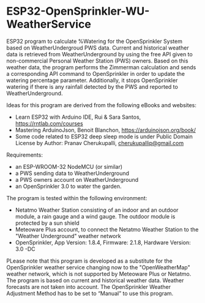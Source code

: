 # ESP32-OpenSprinkler-WU-WeatherService

ESP32 program to calculate %Watering for the OpenSprinkler System based on WeatherUndergroud PWS data.
Current and historical weather data is retrieved from WeatherUnderground by using the free API given to non-commercial Personal Weather Station (PWS) owners. Based on this weather data, the program performs the Zimmerman calculation and sends a corresponding API command to OpenSprinkler in order to update the watering percentage parameter. Additionally, it stops OpenSprinkler watering if there is any rainfall detected by the PWS and reported to WeatherUnderground.

Ideas for this program are derived from the following eBooks and websites:
 - Learn ESP32 with Arduino IDE, Rui & Sara Santos, https://rntlab.com/courses
 - Mastering ArduinoJson, Benoit Blanchon, https://arduinojson.org/book/
 - Some code related to ESP32 deep sleep mode is under Public Domain License by Author: Pranav Cherukupalli, cherukupallip@gmail.com

Requirements:
 - an ESP-WROOM-32 NodeMCU (or similar)
 - a PWS sending data to WeatherUnderground
 - a PWS owners account on WeatherUnderground
 - an OpenSprinkler 3.0 to water the garden.

The program is tested within the following environment:
 - Netatmo Weather Station consisting of an indoor and an outdoor module, a rain gauge and a wind gauge. The outdoor module is protected by a sun shield
 - Meteoware Plus account, to connect the Netatmo Weather Station to the "Weather Underground" weather network
 - OpenSprinkler, App Version: 1.8.4, Firmware: 2.1.8, Hardware Version: 3.0 -DC

PLease note that this program is developed as a substitute for the OpenSprinkler weather service changing now to the "OpenWeatherMap" weather network, which is not supported by Meteoware Plus or Netatmo. The program is based on current and historical weather data. Weather forecasts are not taken into account. The OpenSprinkler Weather Adjustment Method has to be set to “Manual” to use this program.
